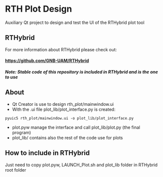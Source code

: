 # RTH Plot Design
Auxiliary Qt project to design and test the UI of the RTHybrid plot tool 

## RTHybrid
For more information about RTHybrid please check out:

#### https://github.com/GNB-UAM/RTHybrid

##### Note: Stable code of this repository is included in RTHybrid and is the one to use

## About
- Qt Creator is use to design rth_plot/mainwindow.ui
- With the .ui file plot_lib/plot_interface.py is created:
```
pyuic5 rth_plot/mainwindow.ui -o plot_lib/plot_interface.py
```
- plot.pyw manage the interface and call plot_lib/plot.py (the final program)
- plot_lib/ contains also the rest of the code use for plots

## How to include in RTHybrid
Just need to copy plot.pyw, LAUNCH_Plot.sh and plot_lib folder in RTHybrid root folder
